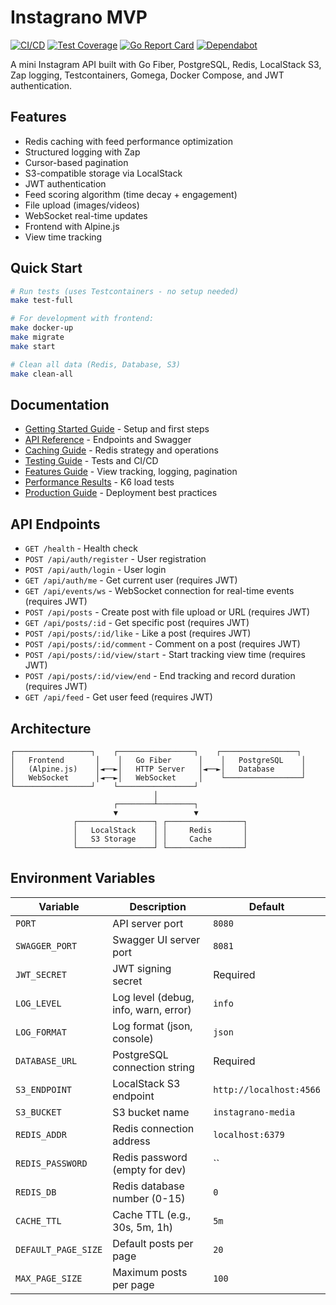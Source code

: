 # Instagrano MVP

[![CI/CD](https://github.com/rodolfodpk/instagrano/actions/workflows/ci.yml/badge.svg)](https://github.com/rodolfodpk/instagrano/actions/workflows/ci.yml)
[![Test Coverage](https://img.shields.io/badge/coverage-81.9%25-brightgreen)](https://github.com/rodolfodpk/instagrano)
[![Go Report Card](https://goreportcard.com/badge/github.com/rodolfodpk/instagrano)](https://goreportcard.com/report/github.com/rodolfodpk/instagrano)
[![Dependabot](https://img.shields.io/badge/dependabot-enabled-025e8c?style=flat&logo=dependabot)](https://github.com/rodolfodpk/instagrano/security/dependabot)

A mini Instagram API built with Go Fiber, PostgreSQL, Redis, LocalStack S3, Zap logging, Testcontainers, Gomega, Docker Compose, and JWT authentication.

## Features

- Redis caching with feed performance optimization
- Structured logging with Zap
- Cursor-based pagination
- S3-compatible storage via LocalStack
- JWT authentication
- Feed scoring algorithm (time decay + engagement)
- File upload (images/videos)
- WebSocket real-time updates
- Frontend with Alpine.js
- View time tracking

## Quick Start

```bash
# Run tests (uses Testcontainers - no setup needed)
make test-full

# For development with frontend:
make docker-up
make migrate
make start

# Clean all data (Redis, Database, S3)
make clean-all
```

## Documentation

- [Getting Started Guide](docs/GETTING_STARTED.md) - Setup and first steps
- [API Reference](docs/API.md) - Endpoints and Swagger
- [Caching Guide](docs/CACHING.md) - Redis strategy and operations
- [Testing Guide](docs/TESTING.md) - Tests and CI/CD
- [Features Guide](docs/FEATURES.md) - View tracking, logging, pagination
- [Performance Results](docs/PERFORMANCE.md) - K6 load tests
- [Production Guide](docs/PRODUCTION.md) - Deployment best practices

## API Endpoints

- `GET /health` - Health check
- `POST /api/auth/register` - User registration
- `POST /api/auth/login` - User login
- `GET /api/auth/me` - Get current user (requires JWT)
- `GET /api/events/ws` - WebSocket connection for real-time events (requires JWT)
- `POST /api/posts` - Create post with file upload or URL (requires JWT)
- `GET /api/posts/:id` - Get specific post (requires JWT)
- `POST /api/posts/:id/like` - Like a post (requires JWT)
- `POST /api/posts/:id/comment` - Comment on a post (requires JWT)
- `POST /api/posts/:id/view/start` - Start tracking view time (requires JWT)
- `POST /api/posts/:id/view/end` - End tracking and record duration (requires JWT)
- `GET /api/feed` - Get user feed (requires JWT)

## Architecture

```
┌─────────────────┐    ┌─────────────────┐    ┌─────────────────┐
│   Frontend       │    │   Go Fiber      │    │   PostgreSQL    │
│   (Alpine.js)    │◄──►│   HTTP Server   │◄──►│   Database      │
│   WebSocket      │◄──►│   WebSocket     │    └─────────────────┘
└─────────────────┘    └─────────────────┘
                                │
                       ┌────────┴────────┐
                       ▼                 ▼
              ┌─────────────────┐ ┌─────────────────┐
              │   LocalStack    │ │     Redis       │
              │   S3 Storage    │ │     Cache       │
              └─────────────────┘ └─────────────────┘
```

## Environment Variables

| Variable | Description | Default |
|----------|-------------|---------|
| `PORT` | API server port | `8080` |
| `SWAGGER_PORT` | Swagger UI server port | `8081` |
| `JWT_SECRET` | JWT signing secret | Required |
| `LOG_LEVEL` | Log level (debug, info, warn, error) | `info` |
| `LOG_FORMAT` | Log format (json, console) | `json` |
| `DATABASE_URL` | PostgreSQL connection string | Required |
| `S3_ENDPOINT` | LocalStack S3 endpoint | `http://localhost:4566` |
| `S3_BUCKET` | S3 bucket name | `instagrano-media` |
| `REDIS_ADDR` | Redis connection address | `localhost:6379` |
| `REDIS_PASSWORD` | Redis password (empty for dev) | `` |
| `REDIS_DB` | Redis database number (0-15) | `0` |
| `CACHE_TTL` | Cache TTL (e.g., 30s, 5m, 1h) | `5m` |
| `DEFAULT_PAGE_SIZE` | Default posts per page | `20` |
| `MAX_PAGE_SIZE` | Maximum posts per page | `100` |